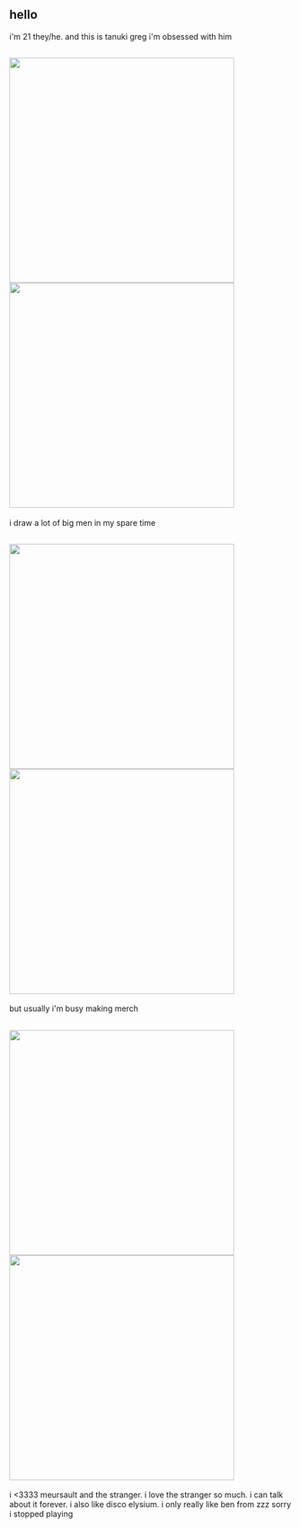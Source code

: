 ## hello
i'm 21 they/he. and this is tanuki greg i'm obsessed with him
## <img src="https://github.com/user-attachments/assets/e8f82250-6726-4908-8871-13769afd8bbf" width="400"> <img src="https://github.com/user-attachments/assets/6508b302-1448-423b-bc8c-2dc11a8eb187" width="400">
i draw a lot of big men in my spare time
## <img src="https://github.com/user-attachments/assets/e4ea1dbf-b054-4c04-8028-59482730b857" width="400"> <img src="https://github.com/user-attachments/assets/00d7bf97-9336-419c-bdf5-1b9bab923331" width="400">
but usually i'm busy making merch
## <img src="https://github.com/user-attachments/assets/c802cf39-5926-4df8-802b-bdd2d19747cd" width="400"> <img src="https://github.com/user-attachments/assets/6176b828-27d9-4a4e-8955-8b480752bba8" width="400"> 
i <3333 meursault and the stranger. i love the stranger so much. i can talk about it forever. i also like disco elysium. i only really like ben from zzz sorry i stopped playing
